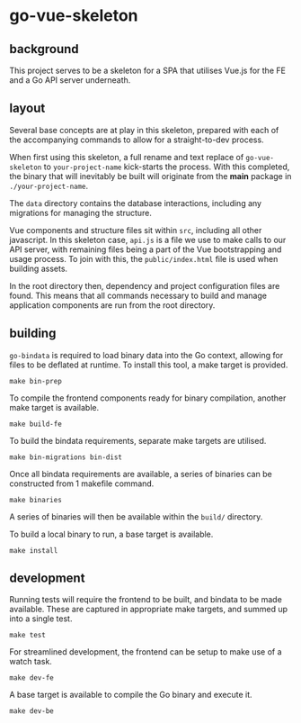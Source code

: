 # go-vue-skeleton

## background

This project serves to be a skeleton for a SPA that utilises Vue.js
for the FE and a Go API server underneath.

## layout

Several base concepts are at play in this skeleton, prepared with
each of the accompanying commands to allow for a straight-to-dev
process.

When first using this skeleton, a full rename and text replace of
``go-vue-skeleton`` to ``your-project-name`` kick-starts the process.
With this completed, the binary that will inevitably be built will
originate from the **main** package in ``./your-project-name``.

The ``data`` directory contains the database interactions, including
any migrations for managing the structure.

Vue components and structure files sit within ``src``, including all
other javascript. In this skeleton case, ``api.js`` is a file we use
to make calls to our API server, with remaining files being a part
of the Vue bootstrapping and usage process. To join with this, the
``public/index.html`` file is used when building assets.

In the root directory then, dependency and project configuration
files are found. This means that all commands necessary to build
and manage application components are run from the root directory.

## building

``go-bindata`` is required to load binary data into the Go context,
allowing for files to be deflated at runtime. To install this tool,
a make target is provided.

    make bin-prep

To compile the frontend components ready for binary compilation,
another make target is available.

    make build-fe

To build the bindata requirements, separate make targets are
utilised.

    make bin-migrations bin-dist

Once all bindata requirements are available, a series of binaries
can be constructed from 1 makefile command.

    make binaries

A series of binaries will then be available within the
``build/`` directory.

To build a local binary to run, a base target is available.

    make install

## development

Running tests will require the frontend to be built, and bindata
to be made available. These are captured in appropriate make
targets, and summed up into a single test.

    make test

For streamlined development, the frontend can be setup to make use
of a watch task.

    make dev-fe

A base target is available to compile the Go binary and execute it.

    make dev-be

